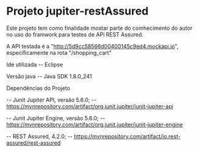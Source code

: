 # Projeto jupiter-restAssured
Este projeto tem como finalidade mostar parte do comhecimento do autor no uso do framwork para testes de APi REST Assured.

A API testada é a "http://5d9cc58566d00400145c9ed4.mockapi.io", especificamente na rota "/shopping_cart"

Ide utilizada
-- Eclipse

Versão java 
-- Java SDK 1.8.0_241

Dependências do Projeto

-- Junit Jupiter API, versão 5.6.0;
-- https://mvnrepository.com/artifact/org.junit.jupiter/junit-jupiter-api
	
-- Junit Jupiter Engine, versão 5.6.0;
-- https://mvnrepository.com/artifact/org.junit.jupiter/junit-jupiter-engine 

-- REST Assured, 4.2.0;
-- https://mvnrepository.com/artifact/io.rest-assured/rest-assured


		

